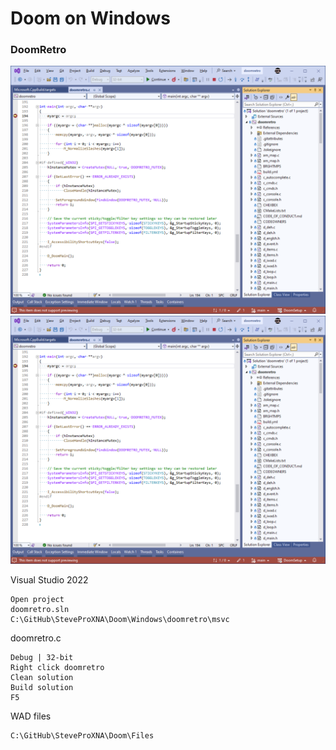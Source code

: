 # Doom on Windows
### DoomRetro

![DoomRetro](https://github.com/SteveProXNA/DoomCodeWalkThru/blob/main/Images/VS2022Debug.png)
![DoomRetro](https://github.com/StevePro7/DoomSetup/blob/main/Images/VS2022Debug.png)

Visual Studio 2022
```
Open project
doomretro.sln
C:\GitHub\SteveProXNA\Doom\Windows\doomretro\msvc
```
doomretro.c
```
Debug | 32-bit
Right click doomretro
Clean solution
Build solution
F5
```
WAD files
```
C:\GitHub\SteveProXNA\Doom\Files
```
